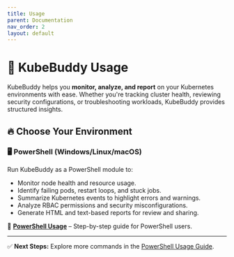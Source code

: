 ```yaml
---
title: Usage
parent: Documentation
nav_order: 2
layout: default
---
```


# 🚀 KubeBuddy Usage

KubeBuddy helps you **monitor, analyze, and report** on your Kubernetes environments with ease. Whether you're tracking cluster health, reviewing security configurations, or troubleshooting workloads, KubeBuddy provides structured insights.

## 🔥 Choose Your Environment

### 🖥️ **PowerShell (Windows/Linux/macOS)**
Run KubeBuddy as a PowerShell module to:
- Monitor node health and resource usage.
- Identify failing pods, restart loops, and stuck jobs.
- Summarize Kubernetes events to highlight errors and warnings.
- Analyze RBAC permissions and security misconfigurations.
- Generate HTML and text-based reports for review and sharing.

📌 **[PowerShell Usage](powershell-usage)** – Step-by-step guide for PowerShell users.

---

✅ **Next Steps:** Explore more commands in the [PowerShell Usage Guide](powershell-usage).

